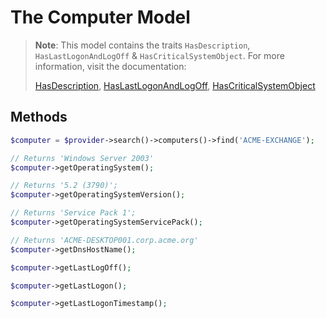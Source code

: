 # The Computer Model

> **Note**: This model contains the traits `HasDescription`, `HasLastLogonAndLogOff` & `HasCriticalSystemObject`.
> For more information, visit the documentation:
>
> [HasDescription](/models/traits/has-description.md),
> [HasLastLogonAndLogOff](/models/traits/has-last-login-last-logoff.md),
> [HasCriticalSystemObject](/models/traits/has-critical-system-object.md)

## Methods

```php
$computer = $provider->search()->computers()->find('ACME-EXCHANGE');

// Returns 'Windows Server 2003'
$computer->getOperatingSystem();

// Returns '5.2 (3790)';
$computer->getOperatingSystemVersion();

// Returns 'Service Pack 1';
$computer->getOperatingSystemServicePack();

// Returns 'ACME-DESKTOP001.corp.acme.org'
$computer->getDnsHostName();

$computer->getLastLogOff();

$computer->getLastLogon();

$computer->getLastLogonTimestamp();
```

